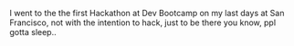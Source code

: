 I went to the the first Hackathon at Dev Bootcamp on my last days at San Francisco, not with the intention to hack, just to be there you know, ppl gotta sleep..
